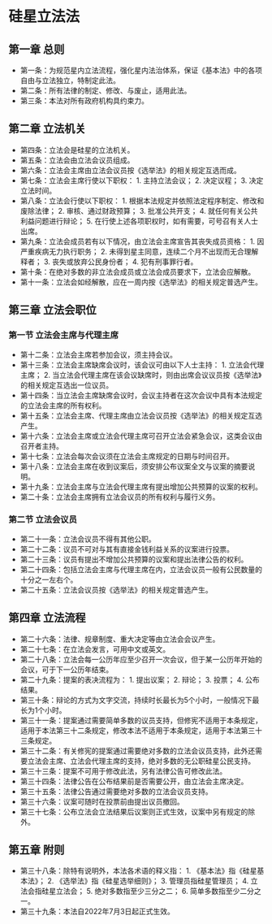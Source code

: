# 硅星立法法
## 第一章 总则
* 第一条：为规范星内立法流程，强化星内法治体系，保证《基本法》中的各项自由与立法独立，特制定此法。
* 第二条：所有法律的制定、修改、与废止，适用此法。
* 第三条：本法对所有政府机构具约束力。
## 第二章 立法机关
* 第四条：立法会是硅星的立法机关。
* 第五条：立法会由立法会议员组成。
* 第六条：立法会主席由立法会议员按《选举法》的相关规定互选而成。
* 第七条：立法会主席行使以下职权：
		1. 主持立法会议；
		2. 决定议程；
		3. 决定立法时间。
* 第八条：立法会行使以下职权：
		1. 根据本法规定并依照法定程序制定、修改和废除法律；
		2. 审核、通过财政预算；
		3. 批准公共开支；
		4. 就任何有关公共利益问题进行辩论；
		5. 在行使上述各项职权时，如有需要，可号召有关人士出席。
* 第九条：立法会成员若有以下情况，由立法会主席宣告其丧失成员资格：
		1. 因严重疾病无力执行职务；
		2. 未得到星主同意，连续二个月不出现而无合理解释者；
		3. 丧失或放弃公民身份者；
		4. 犯有刑事罪行者。
* 第十条：在绝对多数的非立法会成员或立法会成员要求下，立法会应解散。
* 第十一条：立法会如经解散，应在一周内按《选举法》的相关规定普选产生。
## 第三章 立法会职位
### 第一节 立法会主席与代理主席
* 第十二条：立法会主席若参加会议，须主持会议。
* 第十三条：立法会主席缺席会议时，该会议可由以下人士主持：
		1. 立法会代理主席；
		2. 当立法会代理主席在该会议缺席时，则由出席会议议员按《选举法》的相关规定互选出一位议员。
* 第十四条：当立法会主席缺席会议时，会议主持者在这次会议中具有本法规定的立法会主席的所有权利。
* 第十五条：立法会主席、代理主席由立法会议员按《选举法》的相关规定互选产生。
* 第十六条：立法会主席或立法会代理主席可召开立法会紧急会议，这类会议由召开者主持。
* 第十七条：立法会每次会议须在立法会主席规定的日期与时间召开。
* 第十八条：立法会主席在收到议案后，须安排公布议案全文与议案的摘要说明。
* 第十九条：立法会主席与立法会代理主席有提出增加公共预算的议案的权利。
* 第二十条：立法会主席拥有立法会议员的所有权利与履行义务。
### 第二节 立法会议员
* 第二十一条：立法会议员不得有其他公职。
* 第二十二条：议员不可对与其有直接金钱利益关系的议案进行投票。
* 第二十三条：议员有提出不增加公共预算的议案和提出法律公告的权利。
* 第二十四条：包括立法会主席与代理主席在内，立法会议员一般有公民数量的十分之一左右个。
* 第二十五条：立法会议员按《选举法》的相关规定普选产生。
## 第四章 立法流程
* 第二十六条：法律、规章制度、重大决定等由立法会会议产生。
* 第二十七条：在立法会发言，可用中文或英文。
* 第二十八条：立法会每一公历年应至少召开一次会议，但于某一公历年开始的会议，可于下一公历年结束。
* 第二十九条：提案的表决流程为：
		1. 提出议案；
		2. 辩论；
		3. 投票；
		4. 公布结果。
* 第三十条：辩论的方式为文字交流，持续时长最长为5个小时，一般情况下最长为1个小时。
* 第三十一条：提案通过需要简单多数的议员支持，但修宪不适用于本条规定，适用于本法第三十二条规定，修改本法不适用于本条规定，适用于本法第三十三条规定。
* 第三十二条：有关修宪的提案通过需要绝对多数的立法会议员支持，此外还需要立法会主席、立法会代理主席的支持，绝对多数的无公职硅星公民支持。
* 第三十三条：提案不可用于修改此法，另有法律公告可修改此法。
* 第三十四条：法律公告在公布结果前是否需要公开，由立法会主席决定。
* 第三十五条：法律公告通过需要绝对多数的立法会议员支持。
* 第三十六条：议案可随时在投票前由提出议员撤回。
* 第三十七条：公布立法会立法结果后议案则正式生效，议案中另有规定的除外。
## 第五章 附则
* 第三十八条：除特有说明外，本法各术语的释义指：
		1. 《基本法》指《硅星基本法》；
		2. 《选举法》指《硅星选举细则》；
		3. 管理员指硅星管理员；
		4. 立法会指硅星立法会；
		5. 绝对多数指至少三分之二；
		6. 简单多数指至少二分之一。
* 第三十九条：本法自2022年7月3日起正式生效。

